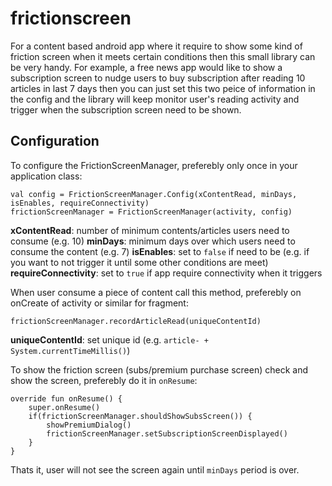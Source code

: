 # frictionscreen
For a content based android app where it require to show some kind of friction screen when it meets certain conditions then this small library can be very handy. For example, a free news app would like to show a subscription screen to nudge users to buy subscription after reading 10 articles in last 7 days then you can just set this two peice of information in the config and the library will keep monitor user's reading activity and trigger when the subscription screen need to be shown.


## Configuration
To configure the FrictionScreenManager, preferebly only once in your application class: 

```
val config = FrictionScreenManager.Config(xContentRead, minDays, isEnables, requireConnectivity)
frictionScreenManager = FrictionScreenManager(activity, config)
```
**xContentRead**: number of minimum contents/articles users need to consume (e.g. 10)
**minDays**: minimum days over which users need to consume the content (e.g. 7)
**isEnables**: set to `false` if need to be (e.g. if you want to not trigger it until some other conditions are meet)
**requireConnectivity**: set to `true` if app require connectivity when it triggers

When user consume a piece of content call this method, preferebly on onCreate of activity or similar for fragment:
```
frictionScreenManager.recordArticleRead(uniqueContentId)
```
**uniqueContentId**: set unique id (e.g. `article- + System.currentTimeMillis()`)

To show the friction screen (subs/premium purchase screen) check and show the screen, preferebly do it in `onResume`:
```
override fun onResume() {
    super.onResume()
    if(frictionScreenManager.shouldShowSubsScreen()) {
        showPremiumDialog()
        frictionScreenManager.setSubscriptionScreenDisplayed()
    }
}
```

Thats it, user will not see the screen again until `minDays` period is over.
